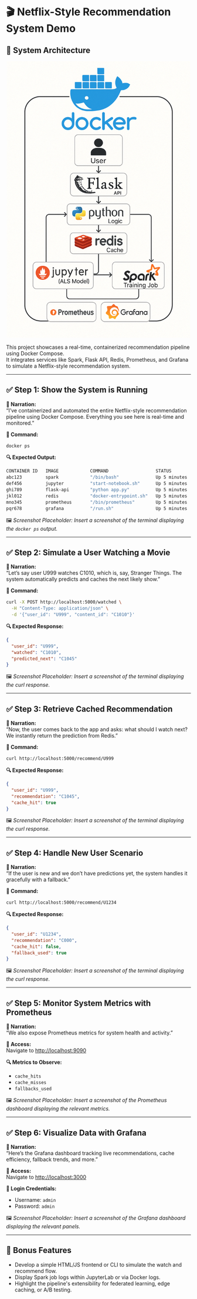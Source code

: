 
# 🎬 Netflix-Style Recommendation System Demo

## 🧠 System Architecture

<p align="center">
  <img src="ChatGPT Image Apr 15, 2025, 04_03_32 PM.png" alt="System Architecture" width="500"/>
</p>

This project showcases a real-time, containerized recommendation pipeline using Docker Compose.  
It integrates services like Spark, Flask API, Redis, Prometheus, and Grafana to simulate a Netflix-style recommendation system.

---

## ✅ Step 1: Show the System is Running

**🎤 Narration:**  
“I’ve containerized and automated the entire Netflix-style recommendation pipeline using Docker Compose. Everything you see here is real-time and monitored.”

**🔧 Command:**
```bash
docker ps
```

**🔍 Expected Output:**
```bash
CONTAINER ID   IMAGE            COMMAND                  STATUS          PORTS
abc123         spark            "/bin/bash"              Up 5 minutes    ...
def456         jupyter          "start-notebook.sh"      Up 5 minutes    ...
ghi789         flask-api        "python app.py"          Up 5 minutes    5000/tcp
jkl012         redis            "docker-entrypoint.sh"   Up 5 minutes    6379/tcp
mno345         prometheus       "/bin/prometheus"        Up 5 minutes    9090/tcp
pqr678         grafana          "/run.sh"                Up 5 minutes    3000/tcp
```

🖼️ *Screenshot Placeholder: Insert a screenshot of the terminal displaying the `docker ps` output.*

---

## ✅ Step 2: Simulate a User Watching a Movie

**🎤 Narration:**  
“Let’s say user U999 watches C1010, which is, say, Stranger Things. The system automatically predicts and caches the next likely show.”

**🔧 Command:**
```bash
curl -X POST http://localhost:5000/watched \
  -H "Content-Type: application/json" \
  -d '{"user_id": "U999", "content_id": "C1010"}'
```

**🔍 Expected Response:**
```json
{
  "user_id": "U999",
  "watched": "C1010",
  "predicted_next": "C1045"
}
```

🖼️ *Screenshot Placeholder: Insert a screenshot of the terminal displaying the curl response.*

---

## ✅ Step 3: Retrieve Cached Recommendation

**🎤 Narration:**  
“Now, the user comes back to the app and asks: what should I watch next? We instantly return the prediction from Redis.”

**🔧 Command:**
```bash
curl http://localhost:5000/recommend/U999
```

**🔍 Expected Response:**
```json
{
  "user_id": "U999",
  "recommendation": "C1045",
  "cache_hit": true
}
```

🖼️ *Screenshot Placeholder: Insert a screenshot of the terminal displaying the curl response.*

---

## ✅ Step 4: Handle New User Scenario

**🎤 Narration:**  
“If the user is new and we don’t have predictions yet, the system handles it gracefully with a fallback.”

**🔧 Command:**
```bash
curl http://localhost:5000/recommend/U1234
```

**🔍 Expected Response:**
```json
{
  "user_id": "U1234",
  "recommendation": "C000",
  "cache_hit": false,
  "fallback_used": true
}
```

🖼️ *Screenshot Placeholder: Insert a screenshot of the terminal displaying the curl response.*

---

## ✅ Step 5: Monitor System Metrics with Prometheus

**🎤 Narration:**  
“We also expose Prometheus metrics for system health and activity.”

**🔧 Access:**  
Navigate to [http://localhost:9090](http://localhost:9090)

**🔍 Metrics to Observe:**
- `cache_hits`
- `cache_misses`
- `fallbacks_used`

🖼️ *Screenshot Placeholder: Insert a screenshot of the Prometheus dashboard displaying the relevant metrics.*

---

## ✅ Step 6: Visualize Data with Grafana

**🎤 Narration:**  
“Here’s the Grafana dashboard tracking live recommendations, cache efficiency, fallback trends, and more.”

**🔧 Access:**  
Navigate to [http://localhost:3000](http://localhost:3000)

**🔐 Login Credentials:**
- Username: `admin`
- Password: `admin`

🖼️ *Screenshot Placeholder: Insert a screenshot of the Grafana dashboard displaying the relevant panels.*

---

## 🎁 Bonus Features

- Develop a simple HTML/JS frontend or CLI to simulate the watch and recommend flow.
- Display Spark job logs within JupyterLab or via Docker logs.
- Highlight the pipeline's extensibility for federated learning, edge caching, or A/B testing.
